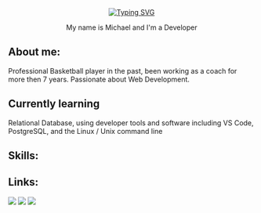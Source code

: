 <!--

Here are some ideas to get you started:

- 🔭 I’m currently working on ...
- 👯 I’m looking to collaborate on ...
- 🤔 I’m looking for help with ...
- 💬 Ask me about ...
- 📫 How to reach me: ...
- 😄 Pronouns: ...
- ⚡ Fun fact: ...
-->
<div align="center">
<a href="https://git.io/typing-svg"><img src="https://readme-typing-svg.demolab.com?font=Open+Sans&weight=700&size=24&pause=1000&color=FD841F&center=true&vCenter=true&width=390&height=48&lines=%3Ch1%3EHello+World+%26%23128075%3C%2Fh1%3E" alt="Typing SVG" /></a>
<p>My name is Michael and I'm a Developer</p>
</div>

<div align="left">
  <h2>About me:</h2>
  <p>Professional Basketball player in the past, been working as a coach for more then 7 years. Passionate about Web Development.</p>
  <h2>Currently learning</h2>
  <p>Relational Database, using developer tools and software including VS Code, PostgreSQL, and the Linux / Unix command line</p>
  </div

<div align="left">
  <h2>Skills:</h2>
  
  <h2>Links:</h2>
  <a href="https://www.linkedin.com/in/mikhailshumilin/">
    <img src="https://img.shields.io/badge/LinkedIn-FD841F?style=flat&logo=linkedin&labelColor=001253"></a>
    <a href="https://www.freecodecamp.org/fccb68455c5-33b9-4af6-bfe1-43778224c837">
    <img src="https://img.shields.io/badge/freeCodeCamp-FD841F?style=flat&logo=freecodecamp&labelColor=001253"></a>
  <a href="https://codepen.io/M1S7">
    <img src="https://img.shields.io/badge/CodePen-FD841F?style=flat&logo=codepen&labelColor=001253"></a>
  </div>

